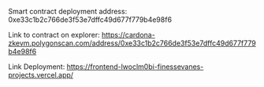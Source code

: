 Smart contract deployment address: 0xe33c1b2c766de3f53e7dffc49d677f779b4e98f6

Link to contract on explorer: https://cardona-zkevm.polygonscan.com/address/0xe33c1b2c766de3f53e7dffc49d677f779b4e98f6

Link Deployment:  https://frontend-lwoclm0bi-finessevanes-projects.vercel.app/



